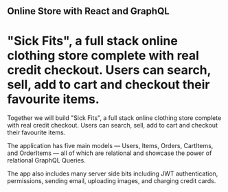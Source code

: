 ## Online Store with React and GraphQL

# "Sick Fits", a full stack online clothing store complete with real credit checkout. Users can search, sell, add to cart and checkout their favourite items.

Together we will build "Sick Fits", a full stack online clothing store complete with real credit checkout. Users can search, sell, add to cart and checkout their favourite items.

The application has five main models — Users, Items, Orders, CartItems, and OrderItems — all of which are relational and showcase the power of relational GraphQL Queries.

The app also includes many server side bits including JWT authentication, permissions, sending email, uploading images, and charging credit cards.
